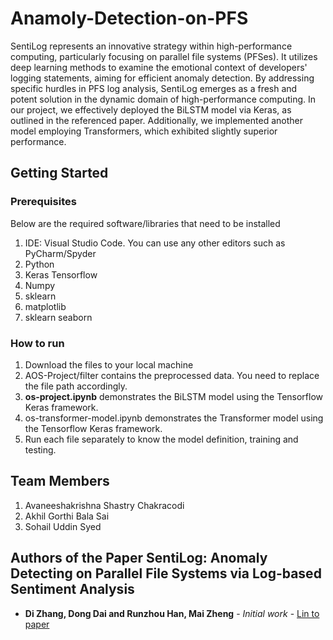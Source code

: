 # Anamoly-Detection-on-PFS

SentiLog represents an innovative strategy within high-performance computing, particularly focusing on parallel file systems (PFSes). It utilizes deep learning methods to examine the emotional context of developers' logging statements, aiming for efficient anomaly detection. By addressing specific hurdles in PFS log analysis, SentiLog emerges as a fresh and potent solution in the dynamic domain of high-performance computing. In our project, we effectively deployed the BiLSTM model via Keras, as outlined in the referenced paper. Additionally, we implemented another model employing Transformers, which exhibited slightly superior performance.

## Getting Started

### Prerequisites
Below are the required software/libraries that need to be installed
1. IDE: Visual Studio Code. You can use any other editors such as PyCharm/Spyder
2. Python
3. Keras Tensorflow
4. Numpy
5. sklearn
6. matplotlib
7. sklearn seaborn

### How to run
1. Download the files to your local machine
2. AOS-Project/filter contains the preprocessed data. You need to replace the file path accordingly.
3. **os-project.ipynb** demonstrates the BiLSTM model using the Tensorflow Keras framework.
5. os-transformer-model.ipynb demonstrates the Transformer model using the Tensorflow Keras framework.
6. Run each file separately to know the model definition, training and testing. 


## Team Members
1. Avaneeshakrishna Shastry Chakracodi
2. Akhil Gorthi Bala Sai
3. Sohail Uddin Syed
 

## Authors of the Paper SentiLog: Anomaly Detecting on Parallel File Systems via Log-based Sentiment Analysis

* **Di Zhang, Dong Dai and Runzhou Han, Mai Zheng** - *Initial work* - [Lin to paper](https://dl.acm.org/doi/10.1145/3465332.3470873)

